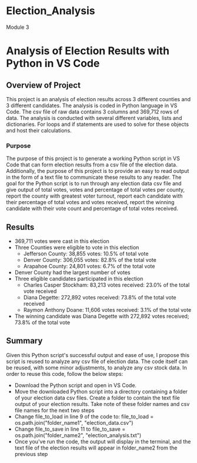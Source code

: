 # Election_Analysis
Module 3
# Analysis of Election Results with Python in VS Code
## Overview of Project
This project is an analysis of election results across 3 different counties and 3 different candidates. The analysis is coded in Python language in VS Code. The csv file of raw data contains 3 columns and 369,712 rows of data. The analysis is conducted with several different variables, lists and dictionaries. For loops and if statements are used to solve for these objects and host their calculations.
### Purpose
The purpose of this project is to generate a working Python script in VS Code that can form election results from a csv file of the election data. Additionally, the purpose of this project is to provide an easy to read output in the form of a text file to communicate these results to any reader. The goal for the Python script is to run through any election data csv file and give output of total votes, votes and percentage of total votes per county, report the county with greatest voter turnout, report each candidate with their percentage of total votes and votes received, report the winning candidate with their vote count and percentage of total votes received.
## Results
* 369,711 votes were cast in this election
* Three Counties were eligible to vote in this election
  * Jefferson County: 38,855 votes: 10.5% of total vote
  * Denver County: 306,055 votes: 82.8% of the total vote
  * Arapahoe County: 24,801 votes: 6.7% of the total vote
* Denver County had the largest number of votes
* Three eligible candidates participated in this election
  *  Charles Casper Stockham: 83,213 votes received: 23.0% of the total vote received
  *  Diana Degette: 272,892 votes received: 73.8% of the total vote received
  *  Raymon Anthony Doane: 11,606 votes received: 3.1% of the total vote
* The winning candidate was Diana Degette with 272,892 votes received; 73.8% of the total vote
## Summary
Given this Python script's successful output and ease of use, I propose this script is reused to analyze any csv file of election data. The code itself can be reused, with some minor adjustments, to analyze any csv stock data. In order to reuse this code, follow the below steps:
* Download the Python script and open in VS Code.
* Move the downloaded Python script into a directory containing a folder of your election data csv files. Create a folder to contain the text file output of your election results. Take note of these folder names and csv file names for the next two steps
* Change file_to_load in line 9 of the code to: file_to_load = os.path.join("folder_name1", "election_data.csv")
* Change file_to_save in line 11 to file_to_save = os.path.join("folder_name2", "election_analysis.txt")
* Once you've run the code, the output will display in the terminal, and the text file of the election results will appear in folder_name2 from the previous step
